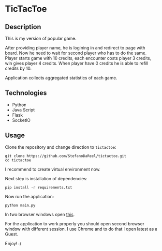 # TicTacToe

## Description
<p>This is my version of popular game.</p>
<p>After providing player name, he is logining in and redirect to page with board.
Now he need to wait for second player who has to do the same.
Player starts game with 10 credits, each encounter costs player 3 credits, win gives player 4 credits.
When player have 0 credits he is able to refill credits by 10.</p>
<p>Application collects aggregated statistics of each game.</p>

## Technologies
<ul>
<li>Python</li>
<li>Java Script</li>
<li>Flask</li>
<li>SocketIO</li>
</ul>

## Usage
Clone the repository and change direction to `tictactoe`:
```
git clone https://github.com/StefanoDaReel/tictactoe.git
cd tictactoe
```
<p>I recommend to create virtual environment now.</p>

Next step is installation of dependencies:
```
pip install -r requirements.txt
```
Now run the application:
```
python main.py
```
In two browser windows open [this](http://127.0.0.1:5000/).
<p>For the application to work properly you should open second browser window with different session. I use Chrome and to do that I open latest as a Guest.</p>

<p>Enjoy! :)</p>